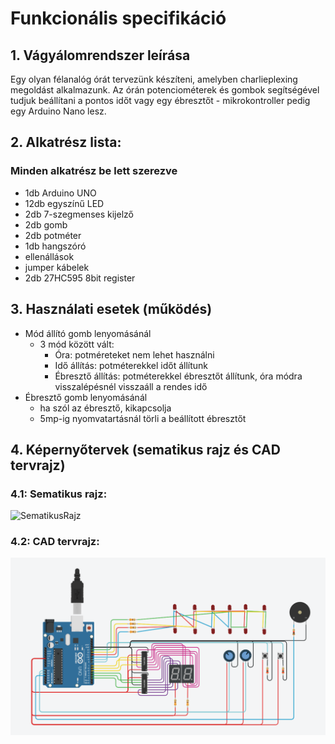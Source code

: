 
# Funkcionális specifikáció

## 1. Vágyálomrendszer leírása

Egy olyan félanalóg órát tervezünk készíteni, amelyben charlieplexing megoldást alkalmazunk. Az órán potenciométerek és gombok segítségével tudjuk beállítani a pontos időt vagy egy ébresztőt - mikrokontroller pedig egy Arduino Nano lesz.

## 2. Alkatrész lista:

### Minden alkatrész be lett szerezve

* 1db Arduino UNO
* 12db egyszínű LED
* 2db 7-szegmenses kijelző
* 2db gomb
* 2db potméter
* 1db hangszóró
* ellenállások
* jumper kábelek
* 2db 27HC595 8bit register

## 3. Használati esetek (működés)

* Mód állító gomb lenyomásánál
  * 3 mód között vált: 
	  * Óra: potméreteket nem lehet használni
	  * Idő állítás: potméterekkel időt állítunk
	  * Ébresztő állítás: potméterekkel ébresztőt állítunk, óra módra visszalépésnél visszaáll a rendes idő
* Ébresztő gomb lenyomásánál
  * ha szól az ébresztő, kikapcsolja
  * 5mp-ig nyomvatartásnál törli a beállított ébresztőt

## 4. Képernyőtervek (sematikus rajz és CAD tervrajz)

### 4.1: Sematikus rajz:

![SematikusRajz](https://github.com/mviktor02/robotika/blob/main/img/SematikusRajz.png)

### 4.2: CAD tervrajz:

![CADRajz](https://github.com/mviktor02/robotika/blob/main/img/CADTervrajz.png)

